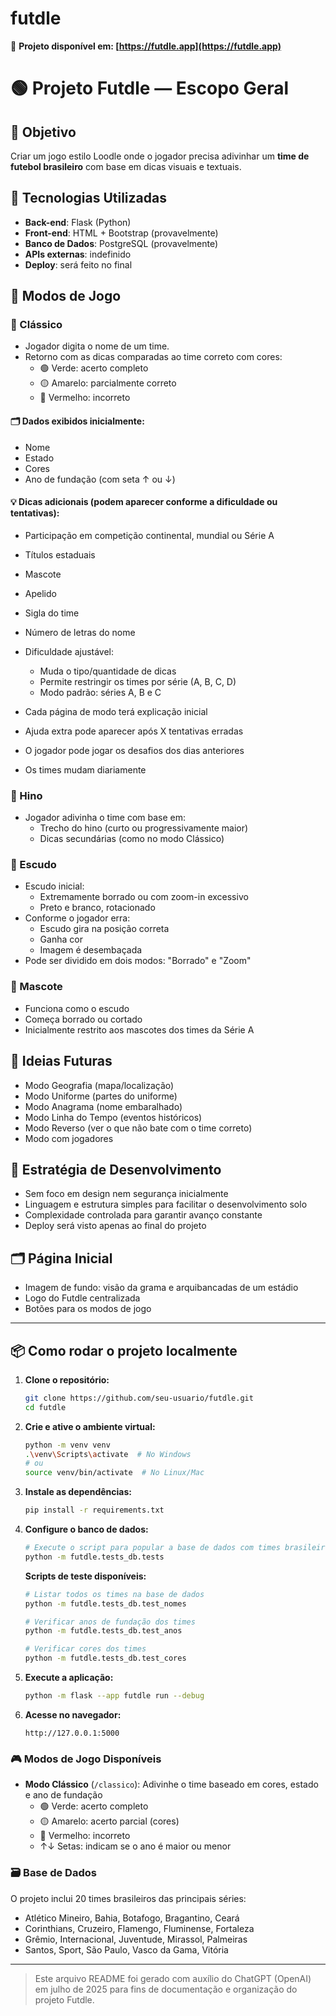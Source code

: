 # futdle

🚀 **Projeto disponível em: [https://futdle.app](https://futdle.app)**

# 🟢 Projeto Futdle — Escopo Geral

## 🎯 Objetivo

Criar um jogo estilo Loodle onde o jogador precisa adivinhar um **time de futebol brasileiro** com base em dicas visuais e textuais.

## 🧱 Tecnologias Utilizadas

- **Back-end**: Flask (Python)
- **Front-end**: HTML + Bootstrap (provavelmente)
- **Banco de Dados**: PostgreSQL (provavelmente)
- **APIs externas**: indefinido
- **Deploy**: será feito no final

## 🧩 Modos de Jogo

### 🔹 Clássico

- Jogador digita o nome de um time.
- Retorno com as dicas comparadas ao time correto com cores:
  - 🟢 Verde: acerto completo
  - 🟡 Amarelo: parcialmente correto
  - 🔴 Vermelho: incorreto

#### 🗂️ Dados exibidos inicialmente:

- Nome
- Estado
- Cores
- Ano de fundação (com seta ↑ ou ↓)

#### 💡 Dicas adicionais (podem aparecer conforme a dificuldade ou tentativas):

- Participação em competição continental, mundial ou Série A
- Títulos estaduais
- Mascote
- Apelido
- Sigla do time
- Número de letras do nome

- Dificuldade ajustável:
  - Muda o tipo/quantidade de dicas
  - Permite restringir os times por série (A, B, C, D)
  - Modo padrão: séries A, B e C
- Cada página de modo terá explicação inicial
- Ajuda extra pode aparecer após X tentativas erradas
- O jogador pode jogar os desafios dos dias anteriores
- Os times mudam diariamente

### 🔹 Hino

- Jogador adivinha o time com base em:
  - Trecho do hino (curto ou progressivamente maior)
  - Dicas secundárias (como no modo Clássico)

### 🔹 Escudo

- Escudo inicial:
  - Extremamente borrado ou com zoom-in excessivo
  - Preto e branco, rotacionado
- Conforme o jogador erra:
  - Escudo gira na posição correta
  - Ganha cor
  - Imagem é desembaçada
- Pode ser dividido em dois modos: "Borrado" e "Zoom"

### 🔹 Mascote

- Funciona como o escudo
- Começa borrado ou cortado
- Inicialmente restrito aos mascotes dos times da Série A

## 🌱 Ideias Futuras

- Modo Geografia (mapa/localização)
- Modo Uniforme (partes do uniforme)
- Modo Anagrama (nome embaralhado)
- Modo Linha do Tempo (eventos históricos)
- Modo Reverso (ver o que não bate com o time correto)
- Modo com jogadores

## 🧠 Estratégia de Desenvolvimento

- Sem foco em design nem segurança inicialmente
- Linguagem e estrutura simples para facilitar o desenvolvimento solo
- Complexidade controlada para garantir avanço constante
- Deploy será visto apenas ao final do projeto

## 🗂️ Página Inicial

- Imagem de fundo: visão da grama e arquibancadas de um estádio
- Logo do Futdle centralizada
- Botões para os modos de jogo

---

## 📦 Como rodar o projeto localmente

1. **Clone o repositório:**

   ```bash
   git clone https://github.com/seu-usuario/futdle.git
   cd futdle
   ```

2. **Crie e ative o ambiente virtual:**

   ```bash
   python -m venv venv
   .\venv\Scripts\activate  # No Windows
   # ou
   source venv/bin/activate  # No Linux/Mac
   ```

3. **Instale as dependências:**

   ```bash
   pip install -r requirements.txt
   ```

4. **Configure o banco de dados:**

   ```bash
   # Execute o script para popular a base de dados com times brasileiros
   python -m futdle.tests_db.tests
   ```

   **Scripts de teste disponíveis:**

   ```bash
   # Listar todos os times na base de dados
   python -m futdle.tests_db.test_nomes

   # Verificar anos de fundação dos times
   python -m futdle.tests_db.test_anos

   # Verificar cores dos times
   python -m futdle.tests_db.test_cores
   ```

5. **Execute a aplicação:**

   ```bash
   python -m flask --app futdle run --debug
   ```

6. **Acesse no navegador:**
   ```
   http://127.0.0.1:5000
   ```

### 🎮 Modos de Jogo Disponíveis

- **Modo Clássico** (`/classico`): Adivinhe o time baseado em cores, estado e ano de fundação
  - 🟢 Verde: acerto completo
  - 🟡 Amarelo: acerto parcial (cores)
  - 🔴 Vermelho: incorreto
  - ↑↓ Setas: indicam se o ano é maior ou menor

### 🗃️ Base de Dados

O projeto inclui 20 times brasileiros das principais séries:

- Atlético Mineiro, Bahia, Botafogo, Bragantino, Ceará
- Corinthians, Cruzeiro, Flamengo, Fluminense, Fortaleza
- Grêmio, Internacional, Juventude, Mirassol, Palmeiras
- Santos, Sport, São Paulo, Vasco da Gama, Vitória

---

> Este arquivo README foi gerado com auxílio do ChatGPT (OpenAI) em julho de 2025 para fins de documentação e organização do projeto Futdle.
